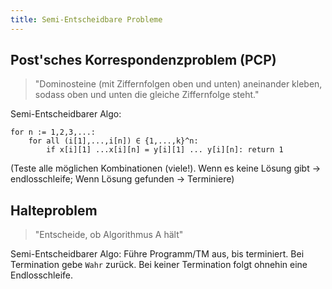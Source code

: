 ```yaml
---
title: Semi-Entscheidbare Probleme
---
```

## Post'sches Korrespondenzproblem (PCP)
> "Dominosteine (mit Ziffernfolgen oben und unten) aneinander kleben, sodass oben und unten die gleiche Ziffernfolge steht."

Semi-Entscheidbarer Algo:
```
for n := 1,2,3,...:
    for all (i[1],...,i[n]) ∈ {1,...,k}^n:
        if x[i][1] ...x[i][n] = y[i][1] ... y[i][n]: return 1
```
(Teste alle möglichen Kombinationen (viele!). Wenn es keine Lösung gibt -> endlosschleife; Wenn Lösung gefunden -> Terminiere)
## Halteproblem
> "Entscheide, ob Algorithmus A hält"

Semi-Entscheidbarer Algo:
Führe Programm/TM aus, bis terminiert. Bei Termination gebe `Wahr` zurück. Bei keiner Termination folgt ohnehin eine Endlosschleife.